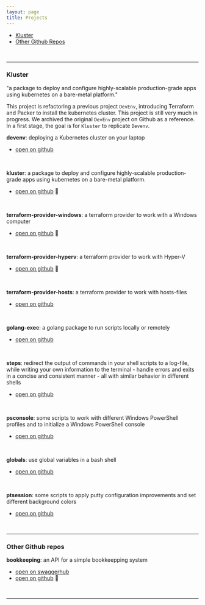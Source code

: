 ```yaml
---
layout: page
title: Projects
---
```


- [Kluster](#kluster)
- [Other Github Repos](#other-github-repos)
<br/>  

---

### Kluster

"a package to deploy and configure highly-scalable production-grade apps using kubernetes on a bare-metal platform."

This project is refactoring a previous project `DevEnv`, introducing Terraform and Packer to install the kubernetes cluster.  This project is still very much in progress.  We archived the original `DevEnv` project on Github as a reference.  In a first stage, the goal is for `Kluster` to replicate `Devenv`.
  

**devenv**: deploying a Kubernetes cluster on your laptop
  - [open on github](https://github.com/stefaanc/devenv)  
  <br/>  
    
**kluster**: a package to deploy and configure highly-scalable production-grade apps using kubernetes on a bare-metal platform.
  - [open on github](https://github.com/stefaanc/kluster)  :construction:  
  <br/>  

**terraform-provider-windows**: a terraform provider to work with a Windows computer
  - [open on github](https://github.com/stefaanc/terraform-provider-windows)  :construction:  
  <br/>  

**terraform-provider-hyperv**: a terraform provider to work with Hyper-V
  - [open on github](https://github.com/stefaanc/terraform-provider-hyperv)  :construction:  
  <br/>  

**terraform-provider-hosts**: a terraform provider to work with hosts-files
  - [open on github](https://github.com/stefaanc/terraform-provider-hosts)  
  <br/>  

**golang-exec**: a golang package to run scripts locally or remotely
  - [open on github](https://github.com/stefaanc/golang-exec)  
  <br/>  

**steps**: redirect the output of commands in your shell scripts to a log-file, while writing your own information to the terminal - handle errors and exits in a concise and consistent manner - all with similar behavior in different shells
  - [open on github](https://github.com/stefaanc/steps)  
  <br/>  

**psconsole**: some scripts to work with different Windows PowerShell profiles and to initialize a Windows PowerShell console
  - [open on github](https://github.com/stefaanc/psconsole)  
  <br/>  

**globals**: use global variables in a bash shell
  - [open on github](https://github.com/stefaanc/globals)  
  <br/>  

**ptsession**: some scripts to apply putty configuration improvements and set different background colors
  - [open on github](https://github.com/stefaanc/ptsession)  
  <br/>  

---

### Other Github repos

**bookkeeping**: an API for a simple bookkeepping system
  - [open on swaggerhub](https://app.swaggerhub.com/apis/stefaanc/bookkeeping/v1)  
  - [open on github](https://github.com/stefaanc/bookkeeping)  :construction:  
  <br/>  

---